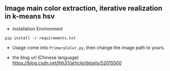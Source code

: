 ## Image main color extraction, iterative realization in k-means hsv
* Installation Environment
```shell
pip install -r requirements.txt
```
* Usage
come into `PrimaryColor.py`, then change the image path to yours.

* the blog url (Chinese language)
https://blog.csdn.net/lhh31/article/details/52015500
